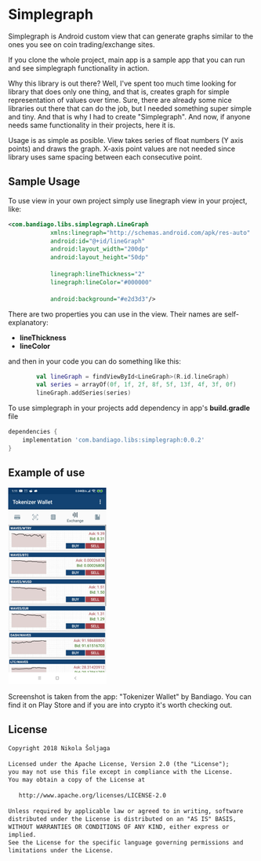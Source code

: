 # Simplegraph
Simplegraph is Android custom view that can generate graphs similar to the ones you see on coin trading/exchange sites.

If you clone the whole project, main app is a sample app that you can run and see simplegraph functionality in action.

Why this library is out there? Well, I've spent too much time looking for library that does only one thing, and that is, creates graph for simple representation of values over time. Sure, there are already some nice libraries out there that can do the job, but I needed something super simple and tiny. And that is why I had to create "Simplegraph". And now, if anyone needs same functionality in their projects, here it is.

Usage is as simple as posible. View takes series of float numbers (Y axis points) and draws the graph. X-axis point values are not needed since library uses same spacing between each consecutive point.

## Sample Usage

To use view in your own project simply use linegraph view in your project, like:

~~~xml
<com.bandiago.libs.simplegraph.LineGraph
            xmlns:linegraph="http://schemas.android.com/apk/res-auto"
            android:id="@+id/lineGraph"
            android:layout_width="200dp"
            android:layout_height="50dp"
            
            linegraph:lineThickness="2"
            linegraph:lineColor="#000000"
            
            android:background="#e2d3d3"/>
~~~

There are two properties you can use in the view. Their names are self-explanatory:
 - **lineThickness**
 - **lineColor**
 

and then in your code you can do something like this:

~~~kotlin
        val lineGraph = findViewById<LineGraph>(R.id.lineGraph)
        val series = arrayOf(0f, 1f, 2f, 8f, 5f, 13f, 4f, 3f, 0f)
        lineGraph.addSeries(series)
~~~

To use simplegraph in your projects add dependency in app's **build.gradle** file

~~~gradle
dependencies {
    implementation 'com.bandiago.libs:simplegraph:0.0.2'
}
~~~


## Example of use 

![Alt text](img/screenshot.jpg?raw=true "Screenshot")

Screenshot is taken from the app: "Tokenizer Wallet" by Bandiago. You can find it on Play Store and if you are into crypto it's worth checking out.


## License

~~~
Copyright 2018 Nikola Šoljaga

Licensed under the Apache License, Version 2.0 (the "License");
you may not use this file except in compliance with the License.
You may obtain a copy of the License at

   http://www.apache.org/licenses/LICENSE-2.0

Unless required by applicable law or agreed to in writing, software
distributed under the License is distributed on an "AS IS" BASIS,
WITHOUT WARRANTIES OR CONDITIONS OF ANY KIND, either express or implied.
See the License for the specific language governing permissions and
limitations under the License.
~~~
